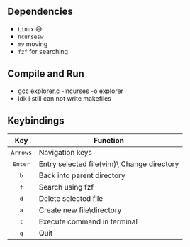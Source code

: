 ## Dependencies
- `Linux` 😅
- `ncursesw`
- `mv` moving
- `fzf` for searching
  

## Compile and Run
- gcc explorer.c -lncurses -o explorer
- idk i still can not write makefiles

## Keybindings
| Key | Function |
|:---:| --- |
| <kbd>Arrows</kbd> | Navigation keys |
| <kbd>Enter</kbd> | Entry selected file(vim)\ Change directory |
| <kbd>b</kbd> | Back into parent directory |
| <kbd>f</kbd> | Search using fzf |
| <kbd>d</kbd> | Delete selected file |
| <kbd>a</kbd> | Create new file\directory |
| <kbd>t</kbd> | Execute command in terminal |
| <kbd>q</kbd> | Quit |

